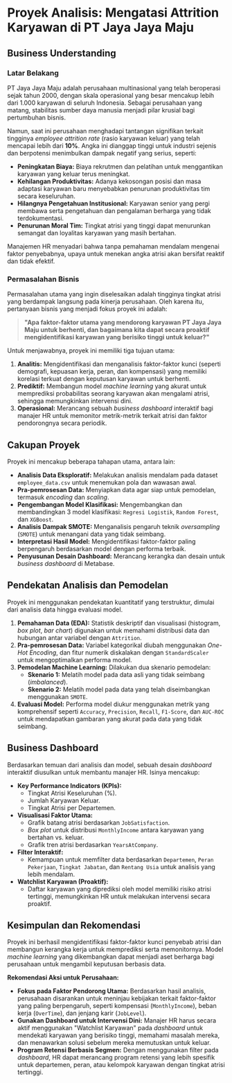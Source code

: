 # Proyek Analisis: Mengatasi Attrition Karyawan di PT Jaya Jaya Maju

## Business Understanding

### Latar Belakang
PT Jaya Jaya Maju adalah perusahaan multinasional yang telah beroperasi sejak tahun 2000, dengan skala operasional yang besar mencakup lebih dari 1.000 karyawan di seluruh Indonesia. Sebagai perusahaan yang matang, stabilitas sumber daya manusia menjadi pilar krusial bagi pertumbuhan bisnis.

Namun, saat ini perusahaan menghadapi tantangan signifikan terkait tingginya *employee attrition rate* (rasio karyawan keluar) yang telah mencapai lebih dari **10%**. Angka ini dianggap tinggi untuk industri sejenis dan berpotensi menimbulkan dampak negatif yang serius, seperti:

* **Peningkatan Biaya:** Biaya rekrutmen dan pelatihan untuk menggantikan karyawan yang keluar terus meningkat.
* **Kehilangan Produktivitas:** Adanya kekosongan posisi dan masa adaptasi karyawan baru menyebabkan penurunan produktivitas tim secara keseluruhan.
* **Hilangnya Pengetahuan Institusional:** Karyawan senior yang pergi membawa serta pengetahuan dan pengalaman berharga yang tidak terdokumentasi.
* **Penurunan Moral Tim:** Tingkat atrisi yang tinggi dapat menurunkan semangat dan loyalitas karyawan yang masih bertahan.

Manajemen HR menyadari bahwa tanpa pemahaman mendalam mengenai faktor penyebabnya, upaya untuk menekan angka atrisi akan bersifat reaktif dan tidak efektif.

### Permasalahan Bisnis
Permasalahan utama yang ingin diselesaikan adalah tingginya tingkat atrisi yang berdampak langsung pada kinerja perusahaan. Oleh karena itu, pertanyaan bisnis yang menjadi fokus proyek ini adalah:

> **"Apa faktor-faktor utama yang mendorong karyawan PT Jaya Jaya Maju untuk berhenti, dan bagaimana kita dapat secara proaktif mengidentifikasi karyawan yang berisiko tinggi untuk keluar?"**

Untuk menjawabnya, proyek ini memiliki tiga tujuan utama:
1.  **Analitis:** Mengidentifikasi dan menganalisis faktor-faktor kunci (seperti demografi, kepuasan kerja, peran, dan kompensasi) yang memiliki korelasi terkuat dengan keputusan karyawan untuk berhenti.
2.  **Prediktif:** Membangun model *machine learning* yang akurat untuk memprediksi probabilitas seorang karyawan akan mengalami atrisi, sehingga memungkinkan intervensi dini.
3.  **Operasional:** Merancang sebuah *business dashboard* interaktif bagi manajer HR untuk memonitor metrik-metrik terkait atrisi dan faktor pendorongnya secara periodik.

## Cakupan Proyek
Proyek ini mencakup beberapa tahapan utama, antara lain:
* **Analisis Data Eksploratif:** Melakukan analisis mendalam pada dataset `employee_data.csv` untuk menemukan pola dan wawasan awal.
* **Pra-pemrosesan Data:** Menyiapkan data agar siap untuk pemodelan, termasuk *encoding* dan *scaling*.
* **Pengembangan Model Klasifikasi:** Mengembangkan dan membandingkan 3 model klasifikasi: `Regresi Logistik`, `Random Forest`, dan `XGBoost`.
* **Analisis Dampak SMOTE:** Menganalisis pengaruh teknik *oversampling* (`SMOTE`) untuk menangani data yang tidak seimbang.
* **Interpretasi Hasil Model:** Mengidentifikasi faktor-faktor paling berpengaruh berdasarkan model dengan performa terbaik.
* **Penyusunan Desain Dashboard:** Merancang kerangka dan desain untuk *business dashboard* di Metabase.

## Pendekatan Analisis dan Pemodelan

Proyek ini menggunakan pendekatan kuantitatif yang terstruktur, dimulai dari analisis data hingga evaluasi model.

1.  **Pemahaman Data (EDA):** Statistik deskriptif dan visualisasi (histogram, *box plot*, *bar chart*) digunakan untuk memahami distribusi data dan hubungan antar variabel dengan `Attrition`.
2.  **Pra-pemrosesan Data:** Variabel kategorikal diubah menggunakan *One-Hot Encoding*, dan fitur numerik diskalakan dengan `StandardScaler` untuk mengoptimalkan performa model.
3.  **Pemodelan Machine Learning:** Dilakukan dua skenario pemodelan:
    * **Skenario 1:** Melatih model pada data asli yang tidak seimbang (*imbalanced*).
    * **Skenario 2:** Melatih model pada data yang telah diseimbangkan menggunakan `SMOTE`.
4.  **Evaluasi Model:** Performa model diukur menggunakan metrik yang komprehensif seperti `Accuracy`, `Precision`, `Recall`, `F1-Score`, dan `AUC-ROC` untuk mendapatkan gambaran yang akurat pada data yang tidak seimbang.

## Business Dashboard

Berdasarkan temuan dari analisis dan model, sebuah desain *dashboard* interaktif diusulkan untuk membantu manajer HR. Isinya mencakup:

* **Key Performance Indicators (KPIs):**
    * Tingkat Atrisi Keseluruhan (%).
    * Jumlah Karyawan Keluar.
    * Tingkat Atrisi per Departemen.
* **Visualisasi Faktor Utama:**
    * Grafik batang atrisi berdasarkan `JobSatisfaction`.
    * *Box plot* untuk distribusi `MonthlyIncome` antara karyawan yang bertahan vs. keluar.
    * Grafik tren atrisi berdasarkan `YearsAtCompany`.
* **Filter Interaktif:**
    * Kemampuan untuk memfilter data berdasarkan `Departemen`, `Peran Pekerjaan`, `Tingkat Jabatan`, dan `Rentang Usia` untuk analisis yang lebih mendalam.
* **Watchlist Karyawan (Proaktif):**
    * Daftar karyawan yang diprediksi oleh model memiliki risiko atrisi tertinggi, memungkinkan HR untuk melakukan intervensi secara proaktif.

## Kesimpulan dan Rekomendasi

Proyek ini berhasil mengidentifikasi faktor-faktor kunci penyebab atrisi dan membangun kerangka kerja untuk memprediksi serta memonitornya. Model *machine learning* yang dikembangkan dapat menjadi aset berharga bagi perusahaan untuk mengambil keputusan berbasis data.

**Rekomendasi Aksi untuk Perusahaan:**

* **Fokus pada Faktor Pendorong Utama:** Berdasarkan hasil analisis, perusahaan disarankan untuk meninjau kebijakan terkait faktor-faktor yang paling berpengaruh, seperti kompensasi (`MonthlyIncome`), beban kerja (`OverTime`), dan jenjang karir (`JobLevel`).
* **Gunakan Dashboard untuk Intervensi Dini:** Manajer HR harus secara aktif menggunakan "Watchlist Karyawan" pada *dashboard* untuk mendekati karyawan yang berisiko tinggi, memahami masalah mereka, dan menawarkan solusi sebelum mereka memutuskan untuk keluar.
* **Program Retensi Berbasis Segmen:** Dengan menggunakan filter pada *dashboard*, HR dapat merancang program retensi yang lebih spesifik untuk departemen, peran, atau kelompok karyawan dengan tingkat atrisi tertinggi.
